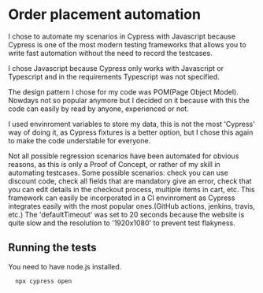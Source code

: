
# Order placement automation

  I chose to automate my scenarios in Cypress with Javascript because Cypress is one of the most modern testing frameworks that allows you to write fast automation without the need to record the testcases.

  I chose Javascript because Cypress only works with Javascript or Typescript and in the requirements Typescript was not specified.

  The design pattern I chose for my code was POM(Page Object Model). Nowdays not so popular anymore but I decided on it because with this the code can easily by read by anyone, experienced or not.

  I used envinroment variables to store my data, this is not the most 'Cypress' way of doing it, as Cypress fixtures is a better option, but I chose this again to make the code understable for everyone.

  Not all possible regression scenarios have been automated for obvious reasons, as this is only a Proof of Concept, or rather of my skill in automating testcases.
  Some possible scenarios: check you can use discount code, check all fields that are mandatory give an error, check that you can edit details in the checkout process, multiple items in cart, etc.
  This framework can easily be incorporated in a CI envinroment as Cypress integrates easily with the most popular ones.(GitHub actions, jenkins, travis, etc.)
  The 'defaultTimeout' was set to 20 seconds because the website is quite slow and the resolution to '1920x1080' to prevent test flakyness.




## Running the tests

You need to have node.js installed.

```bash
  npx cypress open